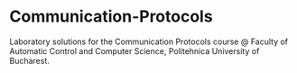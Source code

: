 # Communication-Protocols
Laboratory solutions for the Communication Protocols course @ Faculty of Automatic Control and Computer Science, Politehnica University of Bucharest.
